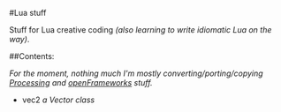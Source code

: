 #Lua stuff

Stuff for Lua creative coding *(also learning to
write idiomatic Lua on the way)*.

##Contents:

*For the moment, nothing much I'm mostly
converting/porting/copying [Processing](http://www.processing.org) and
[openFrameworks](http://www.openframeworks.cc) stuff.*

  + vec2
    *a Vector class*




